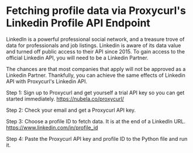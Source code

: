 # Fetching profile data via Proxycurl's Linkedin Profile API Endpoint

LinkedIn is a powerful professional social network, and a treasure trove of data for professionals and job listings. 
Linkedin is aware of its data value and turned off public access to their API since 2015. 
To gain access to the official Linkedin API, you will need to be a Linkedin Partner.

The chances are that most companies that apply will not be approved as a Linkedin Partner. 
Thankfully, you can achieve the same effects of Linkedin API with Proxycurl's Linkedin API.

Step 1: Sign up to Proxycurl and get yourself a trial API key so you can get started immediately.
https://nubela.co/proxycurl/

Step 2: Check your email and get a Proxycurl API key.

Step 3: Choose a profile ID to fetch data. It is at the end of a LinkedIn URL.
https://www.linkedin.com/in/profile_id

Step 4: Paste the Proxycurl API key and profile ID to the Python file and run it.
